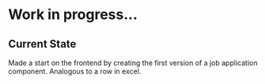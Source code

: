 # Work in progress...
## Current State
Made a start on the frontend by creating the first
version of a job application component. Analogous to a row in excel.
